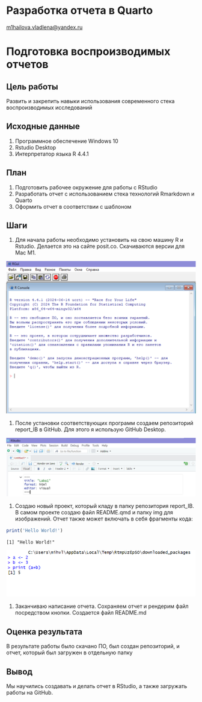 # Разработка отчета в Quarto
m1hailova.vladlena@yandex.ru

# Подготовка воспроизводимых отчетов

## Цель работы

Развить и закрепить навыки использования современного стека
воспроизводимых исследований

## Исходные данные

1.  Программное обеспечение Windows 10
2.  Rstudio Desktop
3.  Интерпретатор языка R 4.4.1

## План

1.  Подготовить рабочее окружение для работы с RStudio
2.  Разработать отчет с использованием стека технологий Rmarkdown и
    Quarto
3.  Оформить отчет в соответствии с шаблоном

## Шаги

1.  Для начала работы необходимо установить на свою машину R и Rstudio.
    Делается это на сайте posit.co. Скачиваются версии для Mac M1.

![](img/1.png)

1.  После установки соответствующих программ создаем репозиторий
    report_IB в GitHub. Для этого я использую GitHub Desktop.

![](img/2.png)

1.  Создаю новый проект, который кладу в папку репозитория report_IB. В
    самом проекте создаю файл README.qmd и папку img для изображений.
    Отчет также может включать в себя фрагменты кода:

``` r
print('Hello World!')
```

    [1] "Hello World!"

![](img/3.png)

1.  Заканчиваю написание отчета. Сохраняем отчет и рендерим файл
    посредством кнопки. Создается файл README.md

## Оценка результата

В результате работы было скачано ПО, был создан репозиторий, и отчет,
который был загружен в отдельную папку

## Вывод

Мы научились создавать и делать отчет в RStudio, а также загружать
работы на GitHub.
